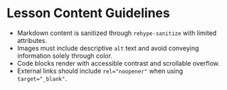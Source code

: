 # Lesson Content Guidelines

- Markdown content is sanitized through `rehype-sanitize` with limited attributes.
- Images must include descriptive `alt` text and avoid conveying information solely through color.
- Code blocks render with accessible contrast and scrollable overflow.
- External links should include `rel="noopener"` when using `target="_blank"`.

